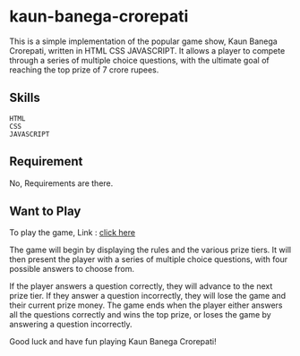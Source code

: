 # kaun-banega-crorepati

This is a simple implementation of the popular game show, Kaun Banega Crorepati, written in HTML CSS JAVASCRIPT.
It allows a player to compete through a series of multiple choice questions, with the ultimate goal of reaching the top prize of 7 crore rupees.

## Skills
    HTML
    CSS
    JAVASCRIPT
    
## Requirement
  No, Requirements are there.

## Want to Play
To play the game,
Link : [click here](https://kaun-banega-crorepati-111.netlify.app/)
    
The game will begin by displaying the rules and the various prize tiers. It will then present the player with a series of multiple choice questions, with four possible answers to choose from.

If the player answers a question correctly, they will advance to the next prize tier. If they answer a question incorrectly, they will lose the game and their current prize money. The game ends when the player either answers all the questions correctly and wins the top prize, or loses the game by answering a question incorrectly.

Good luck and have fun playing Kaun Banega Crorepati!
